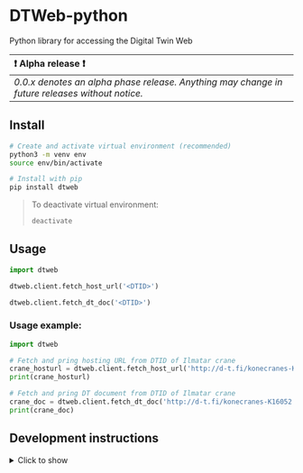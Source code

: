 # DTWeb-python
Python library for accessing the Digital Twin Web


| :exclamation: Alpha release :exclamation: |
|:------------------------------------------|
|*0.0.x denotes an alpha phase release. Anything may change in future releases without notice.* |


## Install

```sh
# Create and activate virtual environment (recommended)
python3 -m venv env
source env/bin/activate

# Install with pip
pip install dtweb
```

> To deactivate virtual environment:
> ```sh
> deactivate
> ```

## Usage

```python
import dtweb

dtweb.client.fetch_host_url('<DTID>')

dtweb.client.fetch_dt_doc('<DTID>')
```

### Usage example:
```python
import dtweb

# Fetch and pring hosting URL from DTID of Ilmatar crane
crane_hosturl = dtweb.client.fetch_host_url('http://d-t.fi/konecranes-K16052')
print(crane_hosturl)

# Fetch and pring DT document from DTID of Ilmatar crane
crane_doc = dtweb.client.fetch_dt_doc('http://d-t.fi/konecranes-K16052')
print(crane_doc)
```

## Development instructions

<details>
<summary>Click to show</summary>

OS: Ubuntu 20.04 WSL (Ubuntu 20.04.1 LTS (GNU/Linux 4.4.0-18362-Microsoft x86_64))

### Setup new computer

> Hint: You can just copy and paste this whole code block to terminal. Dirty but works.

```sh
# Clone repository
git clone https://github.com/juusoautiosalo/dtweb-python.git

# Change directory
cd dtweb-python

# Create virtual environment (recommended)
python3 -m venv env

# Activate virtual environment (recommended)
source env/bin/activate

# Install python package builder
pip install build

# Build the dtweb package
python3 -m build

# Uninstall earlier installation (required if earlier install with same/higher version number exists)
pip uninstall dtweb

# Install package (edit version number if needed)
pip install dist/dtweb-0.0.1-py3-none-any.whl

# Show library info (optional)
pip show dtweb
```

### Uploading to TestPyPI

```sh
# Install twine
pip install twine

# Upload to test repository (You will need TestPyPI credentials for this)
twine upload --repository testpypi dist/*
```

### Install from TestPyPI

```sh
pip install -i https://test.pypi.org/simple/ dtweb
```

</details>
